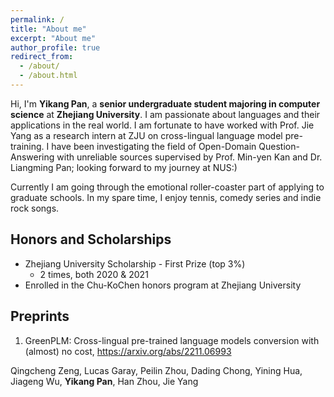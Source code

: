 ```yaml
---
permalink: /
title: "About me"
excerpt: "About me"
author_profile: true
redirect_from: 
  - /about/
  - /about.html
---
```


Hi, I'm **Yikang Pan**, a **senior undergraduate student majoring in computer science** at **Zhejiang University**. I am passionate about languages and their applications in the real world. I am fortunate to have worked with Prof. Jie Yang as a research intern at ZJU on cross-lingual language model pre-training. I have been investigating the field of Open-Domain Question-Answering with unreliable sources supervised by Prof. Min-yen Kan and Dr. Liangming Pan; looking forward to my journey at NUS:)

Currently I am going through the emotional roller-coaster part of applying to graduate schools. In my spare time, I enjoy tennis, comedy series and indie rock songs.

## Honors and Scholarships
- Zhejiang University Scholarship - First Prize (top 3%)
  - 2 times, both 2020 & 2021
- Enrolled in the Chu-KoChen honors program at Zhejiang University

## Preprints
1. GreenPLM: Cross-lingual pre-trained language models conversion with (almost) no cost, https://arxiv.org/abs/2211.06993
  
  Qingcheng Zeng, Lucas Garay, Peilin Zhou, Dading Chong, Yining Hua, Jiageng Wu, **Yikang Pan**, Han Zhou, Jie Yang
